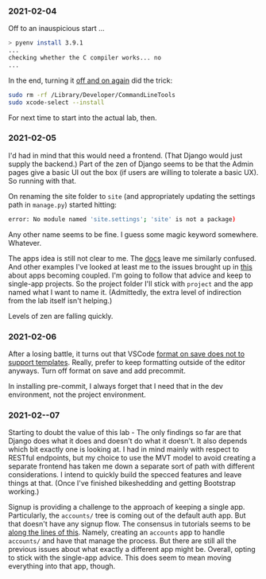### 2021-02-04

Off to an inauspicious start ...

```sh
> pyenv install 3.9.1
...
checking whether the C compiler works... no
...
```

In the end, turning it [off and on again](https://stackoverflow.com/a/64838849/11495734)
did the trick:

```sh
sudo rm -rf /Library/Developer/CommandLineTools
sudo xcode-select --install
```

For next time to start into the actual lab, then.

### 2021-02-05

I'd had in mind that this would need a frontend. (That Django would just supply the backend.) Part of the zen of Django seems to be that the Admin pages give a basic UI out the box (if users are willing to tolerate a basic UX). So running with that.

On renaming the site folder to `site` (and appropriately updating the settings path in `manage.py`) started hitting:

```sh
error: No module named 'site.settings'; 'site' is not a package)
```

Any other name seems to be fine. I guess some magic keyword somewhere. Whatever.

The apps idea is still not clear to me. The [docs](https://docs.djangoproject.com/en/3.1/intro/tutorial01/#creating-the-polls-app) leave me similarly confused. And other examples I've looked at least me to the issues brought up in [this](https://medium.com/@DoorDash/tips-for-building-high-quality-django-apps-at-scale-a5a25917b2b5) about apps becoming coupled. I'm going to follow that advice and keep to single-app projects. So the project folder I'll stick with `project` and the app named what I want to name it. (Admittedly, the extra level of indirection from the lab itself isn't helping.)

Levels of zen are falling quickly.

### 2021-02-06

After a losing battle, it turns out that VSCode [format on save does not to support templates](https://forum.djangoproject.com/t/automatic-formatting-of-django-templates/341). Really, prefer to keep formatting outside of the editor anyways. Turn off format on save and add precommit.

In installing pre-commit, I always forget that I need that in the dev environment, not the project environment.

### 2021-02--07

Starting to doubt the value of this lab - The only findings so far are that Django does what it does and doesn't do what it doesn't. It also depends which bit exactly one is looking at. I had in mind mainly with respect to RESTful endpoints, but my choice to use the MVT model to avoid creating a separate frontend has taken me down a separate sort of path with different considerations. I intend to quickly build the specced features and leave things at that. (Once I've finished bikeshedding and getting Bootstrap working.)

Signup is providing a challenge to the approach of keeping a single app. Particularly, the `accounts/` tree is coming out of the default auth app. But that doesn't have any signup flow. The consensus in tutorials seems to be [along the lines of this](https://levelup.gitconnected.com/how-to-implement-login-logout-and-registration-with-djangos-user-model-59442164db73). Namely, creating an `accounts` app to handle `accounts/` and have that manage the process. But there are still all the previous issues about what exactly a different app might be. Overall, opting to stick with the single-app advice. This does seem to mean moving everything into that app, though.
